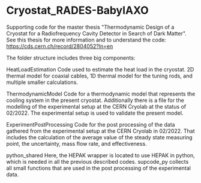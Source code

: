 # Cryostat_RADES-BabyIAXO
Supporting code for the master thesis "Thermodynamic Design of a Cryostat for a Radiofrequency Cavity Detector in Search of Dark Matter".
See this thesis for more information and to understand the code: https://cds.cern.ch/record/2804052?ln=en

The folder structure includes three big components:

HeatLoadEstimation
Code used to estimate the heat load in the cryostat.
2D thermal model for coaxial cables, 1D thermal model for the tuning rods, and multiple smaller calculations.

ThermodynamicModel
Code for a thermodynamic model that represents the cooling system in the present cryostat.
Additionally there is a file for the modelling of the experimental setup at the CERN Cryolab at the status of 02/2022.
The experimental setup is used to validate the present model.

ExperimentPostProcessing
Code for the post processing of the data gathered from the experimental setup at the CERN Cryolab in 02/2022.
That includes the calculation of the average value of the steady state measuring point, the uncertainty, mass flow rate, and effectiveness.

python_shared
Here, the HEPAK wrapper is located to use HEPAK in python, which is needed in all the previous described codes.
supcode_py collects all small functions that are used in the post processing of the experimental data.
